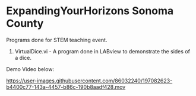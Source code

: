# ExpandingYourHorizons Sonoma County
Programs done for STEM teaching event.

1. VirtualDice.vi - A program done in LABview to demonstrate the sides of a dice.
  
Demo Video below:

https://user-images.githubusercontent.com/86032240/197082623-b4400c77-143a-4457-b86c-190b8aadf428.mov 
